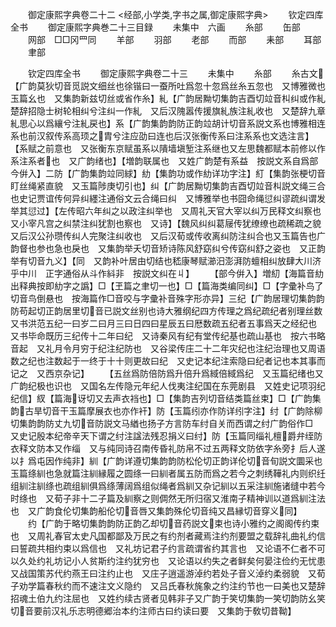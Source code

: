 <!-- { "loadSidebar": true } -->


　　御定康熙字典卷二十二
<经部,小学类,字书之属,御定康熙字典>
　　钦定四库全书
　　御定康熙字典巻二十三目録
　　未集中　六画
　　糸部
　　缶部
　　网部　□□冈罒同
　　羊部
　　羽部
　　老部
　　而部
　　耒部
　　耳部
　　聿部



　　钦定四库全书
　　御定康熙字典卷二十三
　　未集中
　　糸部
　　糸古文【广韵莫狄切音觅説文细丝也徐锴曰一蚕所吐爲忽十忽爲丝糸五忽也　又博雅微也玉篇幺也　又集韵新兹切丝或省作糸】糺【广韵居黝切集韵吉酉切竝音朻纠或作糺楚辞招隐士树轮相纠兮注纠一作糺　又后汉隗嚣传援旗糺族注糺收也　又楚辞九章糺思心以爲纕兮注糺戻也】系【广韵集韵韵防正韵竝胡计切音系説文系也博雅相连系也前汉叙传系高顼之胄兮注应劭曰连也后汉张衡传系曰注系系也文选注言】【系赋之前意也　又张衡东京赋虽系以隤墙塡堑注系继也又左思魏都赋本前修以作系注系者也　又广韵绪也】【増韵联属也　又姓广韵楚有系益　按説文系自爲部今倂入】二防【广韵集韵竝同絿】糼【集韵功或作糼详功字注】糽【集韵张梗切音盯丝绳紧直貌　又玉篇陟庚切引也】纠【广韵居黝切集韵吉酉切竝音朻説文绳三合也史记贾谊传何异纠纆注通俗文云合绳曰纠　又博雅举也书囧命绳愆纠谬疏纠谓发举其愆过】【左传昭六年纠之以政注纠举也　又周礼天官大宰以纠万民释文纠察也又小宰凡宫之纠禁注纠犹割也察也　又诗】【魏风纠纠葛屦传犹缭缭也疏稀疏之貌　又后汉公孙瓒传纠人完聚注纠收也　又后汉荀或传收离纠防注纠合也又玉篇告也广韵督也参也急也戾也　又集韵举夭切音矫诗陈风舒窈纠兮传窈纠舒之姿也　又正韵举有切音九义】【同　又韵补叶居由切结也嵇康琴赋瀄汨澎湃防蟺相纠放肆大川济乎中川　正字通俗从斗作紏非　按説文纠在丩】
　　【部今倂入】増糿【海篇音糼出释典按即糼字之譌】□【玊篇之聿切一也】□【篇海类编同纠】□【字彚补鸟了切音鸟倒悬也　按海篇作□音咬与字彚补音殊字形亦异】三纪【广韵居理切集韵韵防苟起切正韵居里切音已説文丝别也诗大雅纲纪四方传理之爲纪疏纪者别理丝数　又书洪范五纪一曰岁二曰月三曰日四曰星辰五曰厯数疏五纪者五事爲天之经纪也　又书毕命既历三纪传十二年曰纪　又诗秦风有纪有堂传纪基也疏山基也　按六书略音起　又礼月令月穷于纪注纪防也　又谷梁传庄二十二年灾纪也注纪治理也又周语数之纪也注数起于一终于十十则更故曰纪　又史记本纪注索隐曰纪者记也本其事而记之　又西京杂记】
　　【五丝爲防倍防爲升倍升爲緎倍緎爲纪　又玉篇纪绪也又广韵纪极也识也　又国名左传隐元年纪人伐夷注纪国在东莞剧县　又姓史记项羽纪纪信】紁【篇海讶切又去声衣裆也】□【集韵吉列切音结类篇丝束】□【广韵集韵古旱切音干玉篇摩展衣也亦作衦】防【玉篇纼亦作防详纼字注】纣【广韵除柳切集韵韵防丈九切音防説文马緧也扬子方言防车纣自关而西谓之纣广韵俗作□　又史记殷本纪帝辛天下谓之纣注諡法残忍捐义曰纣】防【玉篇同缁礼檀爵弁绖防衣释文防本又作缁　又与纯同诗召南传昏礼防帛不过五两释文防依字糸旁扌后人遂以扌爲屯因作纯非】紃【广韵详遵切集韵韵防松伦切正韵详伦切音旬説文圜采也玉篇绦紃也急就篇注紃縁履之圆绦一曰紃者属五防而爲之若今之刺绣鞾礼内则织纴组紃注紃绦也疏组紃俱爲绦薄阔爲组似绳者爲紃又杂记紃以五采注紃施诸缝中若今时绦也　又荀子非十二子篇及紃察之则倜然无所归宿又淮南子精神训以道爲紃注法也　又广韵食伦切集韵船伦切音唇又集韵殊伦切音纯又昌縁切音穿义同】
　　约【广韵于略切集韵韵防正韵乙却切音药説文束也诗小雅约之阁阁传约束也　又周礼春官太史凡国都鄙及万民之有约剂者藏焉注约剂要盟之载辞礼曲礼约信曰誓疏共相约束以爲信也　又礼坊记君子约言疏谓省约其言也　又论语不仁者不可以久处约礼坊记小人贫斯约注约犹穷也　又论语以约失之者鲜矣何晏注俭约无忧患　又战国策苏代约燕王曰注约止也　又庄子逍遥游淖约若处子音义淖约柔弱貌　又荀子劝学篇春秋约而不速注文义隐约　又吕氏春秋旄象之约注约节也一曰美也又楚辞招魂土伯九约注屈也　又姓约续古贤者见韩非子又广韵于笑切集韵一笑切韵防幺笑切音要前汉礼乐志明德郷治本约注师古曰约读曰要　又集韵于敎切昔靿】
